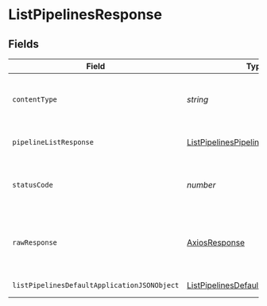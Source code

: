 # ListPipelinesResponse


## Fields

| Field                                                                                                 | Type                                                                                                  | Required                                                                                              | Description                                                                                           |
| ----------------------------------------------------------------------------------------------------- | ----------------------------------------------------------------------------------------------------- | ----------------------------------------------------------------------------------------------------- | ----------------------------------------------------------------------------------------------------- |
| `contentType`                                                                                         | *string*                                                                                              | :heavy_check_mark:                                                                                    | HTTP response content type for this operation                                                         |
| `pipelineListResponse`                                                                                | [ListPipelinesPipelineListResponse](../../models/operations/listpipelinespipelinelistresponse.md)     | :heavy_minus_sign:                                                                                    | A sequence of pipelines.                                                                              |
| `statusCode`                                                                                          | *number*                                                                                              | :heavy_check_mark:                                                                                    | HTTP response status code for this operation                                                          |
| `rawResponse`                                                                                         | [AxiosResponse](https://axios-http.com/docs/res_schema)                                               | :heavy_minus_sign:                                                                                    | Raw HTTP response; suitable for custom response parsing                                               |
| `listPipelinesDefaultApplicationJSONObject`                                                           | [ListPipelinesDefaultApplicationJSON](../../models/operations/listpipelinesdefaultapplicationjson.md) | :heavy_minus_sign:                                                                                    | Error response.                                                                                       |